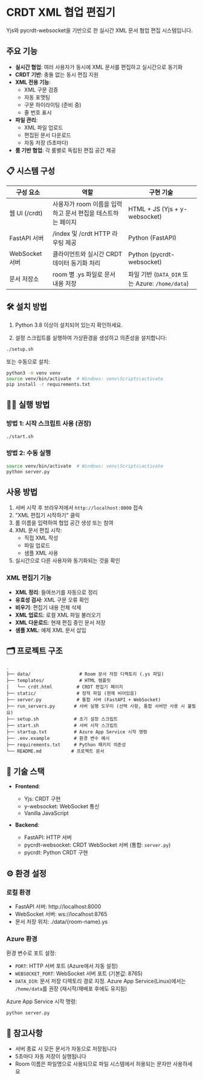 # CRDT XML 협업 편집기

Yjs와 pycrdt-websocket을 기반으로 한 실시간 XML 문서 협업 편집 시스템입니다.

## 주요 기능

- **실시간 협업**: 여러 사용자가 동시에 XML 문서를 편집하고 실시간으로 동기화
- **CRDT 기반**: 충돌 없는 동시 편집 지원
- **XML 전용 기능**:
  - XML 구문 검증
  - 자동 포맷팅
  - 구문 하이라이팅 (준비 중)
  - 줄 번호 표시
- **파일 관리**:
  - XML 파일 업로드
  - 편집된 문서 다운로드
  - 자동 저장 (5초마다)
- **룸 기반 협업**: 각 룸별로 독립된 편집 공간 제공

## 📋 시스템 구성

| 구성 요소 | 역할 | 구현 기술 |
|----------|------|----------|
| 웹 UI (/crdt) | 사용자가 room 이름을 입력하고 문서 편집을 테스트하는 페이지 | HTML + JS (Yjs + y-websocket) |
| FastAPI 서버 | /index 및 /crdt HTTP 라우팅 제공 | Python (FastAPI) |
| WebSocket 서버 | 클라이언트와 실시간 CRDT 데이터 동기화 처리 | Python (pycrdt-websocket) |
| 문서 저장소 | room 별 .ys 파일로 문서 내용 저장 | 파일 기반 (`DATA_DIR` 또는 Azure: `/home/data`) |

## 🛠️ 설치 방법

1. Python 3.8 이상이 설치되어 있는지 확인하세요.

2. 설정 스크립트를 실행하여 가상환경을 생성하고 의존성을 설치합니다:
```bash
./setup.sh
```

또는 수동으로 설치:
```bash
python3 -m venv venv
source venv/bin/activate  # Windows: venv\Scripts\activate
pip install -r requirements.txt
```

## 🏃‍♂️ 실행 방법

### 방법 1: 시작 스크립트 사용 (권장)
```bash
./start.sh
```

### 방법 2: 수동 실행
```bash
source venv/bin/activate  # Windows: venv\Scripts\activate
python server.py
```


## 사용 방법

1. 서버 시작 후 브라우저에서 `http://localhost:8000` 접속
2. "XML 편집기 시작하기" 클릭
3. 룸 이름을 입력하여 협업 공간 생성 또는 참여
4. XML 문서 편집 시작:
   - 직접 XML 작성
   - 파일 업로드
   - 샘플 XML 사용
5. 실시간으로 다른 사용자와 동기화되는 것을 확인

### XML 편집기 기능

- **XML 정리**: 들여쓰기를 자동으로 정리
- **유효성 검사**: XML 구문 오류 확인
- **비우기**: 편집기 내용 전체 삭제
- **XML 업로드**: 로컬 XML 파일 불러오기
- **XML 다운로드**: 현재 편집 중인 문서 저장
- **샘플 XML**: 예제 XML 문서 삽입

## 🗂️ 프로젝트 구조

```
.
├── data/                  # Room 문서 저장 디렉토리 (.ys 파일)
├── templates/             # HTML 템플릿
│   └── crdt.html         # CRDT 편집기 페이지
├── static/               # 정적 파일 (현재 비어있음)
├── server.py             # 통합 서버 (FastAPI + WebSocket)
├── run_servers.py       # 서버 실행 도우미 (선택 사항, 통합 서버만 사용 시 불필요)
├── setup.sh             # 초기 설정 스크립트
├── start.sh             # 서버 시작 스크립트
├── startup.txt          # Azure App Service 시작 명령
├── .env.example         # 환경 변수 예시
├── requirements.txt     # Python 패키지 의존성
└── README.md           # 프로젝트 문서
```

## 🔧 기술 스택

- **Frontend**: 
  - Yjs: CRDT 구현
  - y-websocket: WebSocket 통신
  - Vanilla JavaScript

- **Backend**:
  - FastAPI: HTTP 서버
  - pycrdt-websocket: CRDT WebSocket 서버 (통합: `server.py`)
  - pycrdt: Python CRDT 구현

## ⚙️ 환경 설정

### 로컬 환경
- FastAPI 서버: http://localhost:8000
- WebSocket 서버: ws://localhost:8765
- 문서 저장 위치: ./data/{room-name}.ys

### Azure 환경
환경 변수로 포트 설정:
- `PORT`: HTTP 서버 포트 (Azure에서 자동 설정)
- `WEBSOCKET_PORT`: WebSocket 서버 포트 (기본값: 8765)
- `DATA_DIR`: 문서 저장 디렉토리 경로 지정. Azure App Service(Linux)에서는 `/home/data`를 권장 (재시작/재배포 후에도 유지됨)

Azure App Service 시작 명령:
```
python server.py
```

## 📝 참고사항

- 서버 종료 시 모든 문서가 자동으로 저장됩니다
- 5초마다 자동 저장이 실행됩니다
- Room 이름은 파일명으로 사용되므로 파일 시스템에서 허용되는 문자만 사용하세요